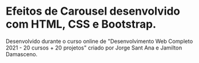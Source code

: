 # Efeitos de Carousel desenvolvido com HTML, CSS e Bootstrap.

Desenvolvido durante o curso online de "Desenvolvimento Web Completo 2021 - 20 cursos + 20 projetos" criado por Jorge Sant Ana e Jamilton Damasceno.
